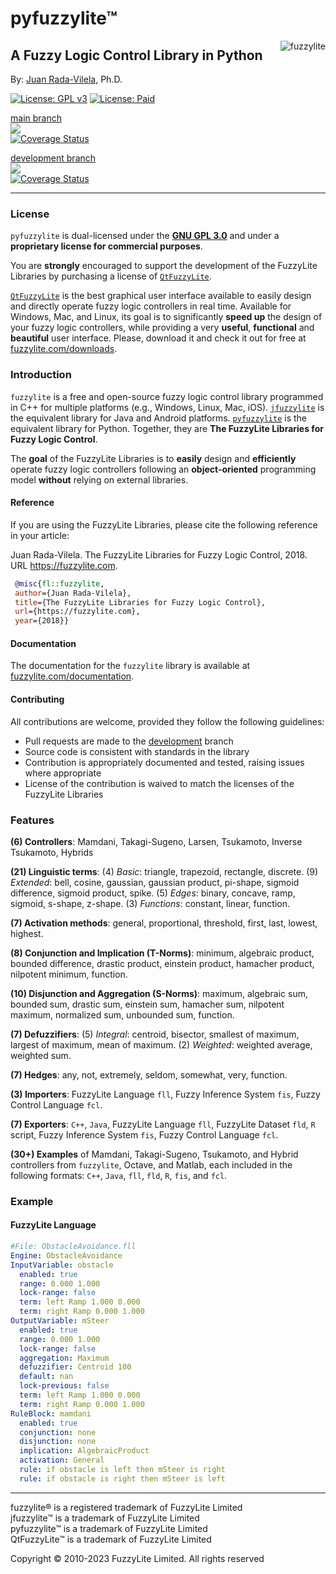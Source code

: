 
pyfuzzylite&trade; 
==================
<img src="https://raw.githubusercontent.com/fuzzylite/pyfuzzylite/master/fuzzylite.png" align="right" alt="fuzzylite">


A Fuzzy Logic Control Library in Python
---------------------------------------

By: [Juan Rada-Vilela](https://fuzzylite.com/jcrada), Ph.D.


[![License: GPL v3](https://img.shields.io/badge/License-GPL%20v3-blue.svg)](https://opensource.org/license/gpl-3-0/) 
[![License: Paid](https://img.shields.io/badge/License-proprietary-blue)](mailto:sales@fuzzylite.com)


[main branch](https://github.com/fuzzylite/pyfuzzylite/tree/main)  
[![](https://github.com/fuzzylite/pyfuzzylite/actions/workflows/python-package.yml/badge.svg?branch=main)](https://github.com/fuzzylite/pyfuzzylite/actions/workflows/python-package.yml)  
[![Coverage Status](https://coveralls.io/repos/github/fuzzylite/pyfuzzylite/badge.svg?branch=main)](https://coveralls.io/github/fuzzylite/pyfuzzylite?branch=main)

[development branch](https://github.com/fuzzylite/pyfuzzylite/tree/development)  
[![](https://github.com/fuzzylite/pyfuzzylite/actions/workflows/python-package.yml/badge.svg?branch=development)](https://github.com/fuzzylite/pyfuzzylite/actions/workflows/python-package.yml)  
[![Coverage Status](https://coveralls.io/repos/github/fuzzylite/pyfuzzylite/badge.svg?branch=development)](https://coveralls.io/github/fuzzylite/pyfuzzylite?branch=development)

***


### <a name="license">License</a>
`pyfuzzylite` is dual-licensed under the [**GNU GPL 3.0**](https://opensource.org/license/gpl-3-0/) and under a **proprietary license for commercial purposes**.

You are **strongly** encouraged to support the development of the FuzzyLite Libraries by purchasing a license of [`QtFuzzyLite`](https://fuzzylite.com/downloads).

[`QtFuzzyLite`](https://fuzzylite.com/downloads/) is the best graphical user interface available to  easily design and directly operate fuzzy logic controllers in real time. Available for Windows, Mac, and Linux, its goal is to significantly **speed up** the design of your fuzzy logic controllers, while providing a very **useful**, **functional** and **beautiful** user interface.
Please, download it and check it out for free at [fuzzylite.com/downloads](https://fuzzylite.com/downloads).




### <a name="introduction">Introduction</a>


`fuzzylite` is a free and open-source fuzzy logic control library programmed in C++ for multiple platforms (e.g., Windows, Linux, Mac, iOS). [`jfuzzylite`](https://github.com/fuzzylite/jfuzzylite/) is the equivalent library for Java and Android platforms. [`pyfuzzylite`](https://github.com/fuzzylite/pyfuzzylite/) is the equivalent library for Python. Together, they are **The FuzzyLite Libraries for Fuzzy Logic Control**.



 The **goal** of the FuzzyLite Libraries is to **easily** design and **efficiently** operate fuzzy logic controllers following an **object-oriented** programming model **without** relying on external libraries.


#### Reference
If you are using the FuzzyLite Libraries, please cite the following reference in your article:

Juan Rada-Vilela. The FuzzyLite Libraries for Fuzzy Logic Control, 2018. URL https://fuzzylite.com.

```bibtex
 @misc{fl::fuzzylite,
 author={Juan Rada-Vilela},
 title={The FuzzyLite Libraries for Fuzzy Logic Control},
 url={https://fuzzylite.com},
 year={2018}}
```

#### Documentation
The documentation for the `fuzzylite` library is available at [fuzzylite.com/documentation](https://fuzzylite.com/documentation).

#### Contributing
All contributions are welcome, provided they follow the following guidelines:
 - Pull requests are made to the [development](https://github.com/fuzzylite/pyfuzzylite/tree/development) branch
 - Source code is consistent with standards in the library
 - Contribution is appropriately documented and tested, raising issues where appropriate
 - License of the contribution is waived to match the licenses of the FuzzyLite Libraries




### <a name="features">Features</a>

**(6) Controllers**: Mamdani, Takagi-Sugeno, Larsen, Tsukamoto, Inverse Tsukamoto, Hybrids

**(21) Linguistic terms**:  (4) *Basic*: triangle, trapezoid, rectangle, discrete.
(9) *Extended*: bell, cosine, gaussian, gaussian product, pi-shape, sigmoid difference, sigmoid product, spike.
(5) *Edges*: binary, concave, ramp, sigmoid, s-shape, z-shape.
(3) *Functions*: constant, linear, function.

**(7) Activation methods**:  general, proportional, threshold, first, last, lowest, highest.

**(8) Conjunction and Implication (T-Norms)**: minimum, algebraic product, bounded difference, drastic product, einstein product, hamacher product, nilpotent minimum, function.

**(10) Disjunction and Aggregation (S-Norms)**:  maximum, algebraic sum, bounded sum, drastic sum, einstein sum, hamacher sum, nilpotent maximum, normalized sum, unbounded sum,  function.

**(7) Defuzzifiers**:  (5) *Integral*: centroid, bisector, smallest of maximum, largest of maximum, mean of maximum.
(2) *Weighted*: weighted average, weighted sum.

**(7) Hedges**: any, not, extremely, seldom, somewhat, very, function.

**(3) Importers**: FuzzyLite Language `fll`, Fuzzy Inference System `fis`, Fuzzy Control Language `fcl`.

**(7) Exporters**: `C++`, `Java`, FuzzyLite Language `fll`, FuzzyLite Dataset `fld`, `R` script, Fuzzy Inference System `fis`, Fuzzy Control Language `fcl`.

**(30+) Examples**  of Mamdani, Takagi-Sugeno, Tsukamoto, and Hybrid controllers from `fuzzylite`, Octave, and Matlab, each included in the following formats: `C++`, `Java`, `fll`, `fld`, `R`, `fis`, and `fcl`.





### <a name="example">Example</a>
#### FuzzyLite Language
```yaml
#File: ObstacleAvoidance.fll
Engine: ObstacleAvoidance
InputVariable: obstacle
  enabled: true
  range: 0.000 1.000
  lock-range: false
  term: left Ramp 1.000 0.000
  term: right Ramp 0.000 1.000
OutputVariable: mSteer
  enabled: true
  range: 0.000 1.000
  lock-range: false
  aggregation: Maximum
  defuzzifier: Centroid 100
  default: nan
  lock-previous: false
  term: left Ramp 1.000 0.000
  term: right Ramp 0.000 1.000
RuleBlock: mamdani
  enabled: true
  conjunction: none
  disjunction: none
  implication: AlgebraicProduct
  activation: General
  rule: if obstacle is left then mSteer is right
  rule: if obstacle is right then mSteer is left
```

***



fuzzylite&reg; is a registered trademark of FuzzyLite Limited    
jfuzzylite&trade; is a trademark of FuzzyLite Limited  
pyfuzzylite&trade; is a trademark of FuzzyLite Limited  
QtFuzzyLite&trade; is a trademark of FuzzyLite Limited  


Copyright &#xa9; 2010-2023 FuzzyLite Limited. All rights reserved
